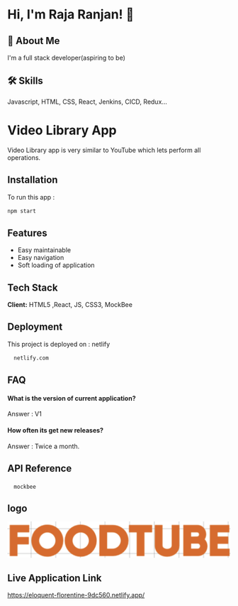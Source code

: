 
# Hi, I'm Raja Ranjan! 👋


## 🚀 About Me
I'm a full stack developer(aspiring to be)


## 🛠 Skills
Javascript, HTML, CSS, React, Jenkins, CICD, Redux...


# Video Library App

Video Library app is very similar to YouTube which lets perform all operations.
## Installation

To run this app : 

```bash
npm start
```
    
## Features

- Easy maintainable
- Easy navigation
- Soft loading of application



## Tech Stack

**Client:** HTML5 ,React, JS, CSS3, MockBee



## Deployment

This project is deployed on : netlify

```bash
  netlify.com
```


## FAQ

#### What is the version of current application?

Answer : V1

#### How often its get new releases?

Answer : Twice a month.


## API Reference

#### 

```http
  mockbee
```


## logo
![Logo](https://github.com/rajaranjanmr/food-tube/blob/dev/src/assets/images/logovideo.png)


## Live Application Link
https://eloquent-florentine-9dc560.netlify.app/
